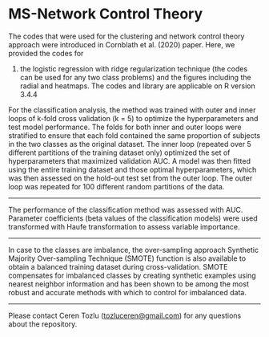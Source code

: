 # MS-Network Control Theory

The codes that were used for the clustering and network control theory approach were introduced in Cornblath et al. (2020) paper. Here, we provided the codes for
1) the logistic regression with ridge regularization technique (the codes can be used for any two class problems) and the figures including the radial and heatmaps. The codes and library are applicable on R version 3.4.4 

For the classification analysis, the method was trained with outer and inner loops of k-fold cross validation (k = 5) to optimize the hyperparameters and test model performance. The folds for both inner and outer loops were stratified to ensure that each fold contained the same proportion of subjects in the two classes as the original dataset. The inner loop (repeated over 5 different partitions of the training dataset only) optimized the set of hyperparameters that maximized validation AUC. A model was then fitted using the entire training dataset and those optimal hyperparameters, which was then assessed on the hold-out test set from the outer loop. The outer loop was repeated for 100 different random partitions of the data.

---
The performance of the classification method was assessed with AUC. Parameter coefficients (beta values of the classification models) were used transformed with Haufe transformation to assess variable importance.

---

In case to the classes are imbalance, the over-sampling approach Synthetic Majority Over-sampling Technique (SMOTE) function is also available to obtain a balanced training dataset during cross-validation. SMOTE compensates for imbalanced classes by creating synthetic examples using nearest neighbor information and has been shown to be among the most robust and accurate methods with which to control for imbalanced data. 

---

Please contact Ceren Tozlu (tozluceren@gmail.com) for any questions about the repository.

